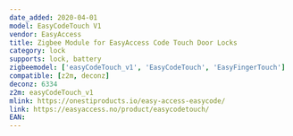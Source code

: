 ```yaml
---
date_added: 2020-04-01
model: EasyCodeTouch V1
vendor: EasyAccess
title: Zigbee Module for EasyAccess Code Touch Door Locks
category: lock
supports: lock, battery
zigbeemodel: ['easyCodeTouch_v1', 'EasyCodeTouch', 'EasyFingerTouch']
compatible: [z2m, deconz]
deconz: 6334
z2m: easyCodeTouch_v1
mlink: https://onestiproducts.io/easy-access-easycode/
link: https://easyaccess.no/product/easycodetouch/
EAN: 
---
```

